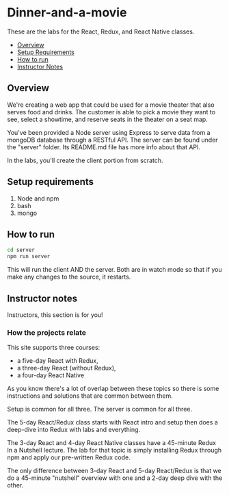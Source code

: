 # Dinner-and-a-movie

These are the labs for the React, Redux, and React Native classes. 

* [Overview](#Overview)
* [Setup Requirements](#Setup-Requirements)
* [How to run](#how-to-run)
* [Instructor Notes](#instructor-notes)

## Overview
We're creating a web app that could be used for a movie theater that also serves food and drinks. The customer is able to pick a movie they want to see, select a showtime, and reserve seats in the theater on a seat map.

You've been provided a Node server using Express to serve data from a mongoDB database through a RESTful API. The server can be found under the "server" folder. Its README.md file has more info about that API.

In the labs, you'll create the client portion from scratch.

## Setup requirements
1. Node and npm
1. bash
1. mongo

## How to run
```bash
cd server
npm run server
```
This will run the client AND the server. Both are in watch mode so that if you make any changes to the source, it restarts.

## Instructor notes
Instructors, this section is for you! 

### How the projects relate
This site supports three courses:
* a five-day React with Redux, 
* a three-day React (without Redux),
* a four-day React Native

As you know there's a lot of overlap between these topics so there is some instructions and solutions that are common between them.

Setup is common for all three. The server is common for all three.

The 5-day React/Redux class starts with React intro and setup then does a deep-dive into Redux with labs and everything.

The 3-day React and 4-day React Native classes have a 45-minute Redux In a Nutshell lecture. The lab for that topic is simply installing Redux through npm and apply our pre-written Redux code.

The only difference between 3-day React and 5-day React/Redux is that we do a 45-minute "nutshell" overview with one and a 2-day deep dive with the other.

